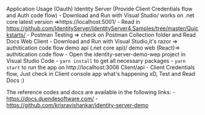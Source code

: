 Application Usage (Oauth) 
    Identity Server (Provide Client Credentials flow and Auth code flow)
        - Download and Run with Visual Studio/ works on .net core latest version =>https://localhost:5001/
        - Read in https://github.com/IdentityServer/IdentityServer4.Samples/tree/master/Quickstarts/
        - Postman Testing => check on Postman Collection folder and Read Docs
    Web Client
        - Download and Run with Visual Studio,it's razor => authitication code flow
    demo api (.net core api)/ demo web (React)=> authitication code flow
        - Open the identity-server-demo-wep project in Visual Studio Code
        - `yarn install` to get all necessary packages
        - `yarn start` to run the app on http://localhost:3006
    Client/api
        - Client Credentials flow, Just check in Client console app what's happening xD, Test and Read Docs :)
    
      

The reference codes and docs are available in the following links:
    - https://docs.duendesoftware.com/
    - https://github.com/krisravishankar/identity-server-demo
    
    
